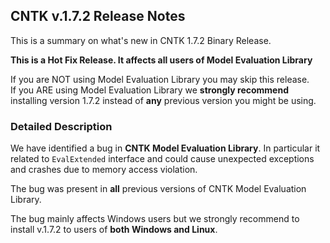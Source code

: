 ## CNTK v.1.7.2 Release Notes

This is a summary on what's new in CNTK 1.7.2 Binary Release. 

**This is a Hot Fix Release. It affects all users of Model Evaluation Library**

If you are NOT using Model Evaluation Library you may skip this release.  
If you ARE using Model Evaluation Library we **strongly recommend** installing version 1.7.2 instead of **any** previous version you might be using.

### Detailed Description

We have identified a bug in **CNTK Model Evaluation Library**. In particular it related   to ```EvalExtended``` interface and could cause unexpected exceptions and crashes due to memory access violation.

The bug was present in **all** previous versions of CNTK Model Evaluation Library.

The bug mainly affects Windows users but we strongly recommend to install v.1.7.2 to users of **both Windows and Linux**.